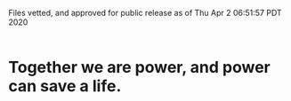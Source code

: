 Files vetted, and approved for public release as of Thu Apr  2 06:51:57 PDT 2020<br><br><h1>Together we are power, and power can save a life.</h1>

